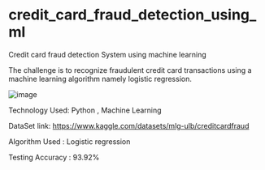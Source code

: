 # credit_card_fraud_detection_using_ml
Credit card fraud detection System  using machine learning 


The challenge is to recognize fraudulent credit card transactions using a machine learning algorithm namely logistic regression.


![image](https://github.com/iamnamrataa/credit_card_fraud_detection_using_ml/assets/146831280/c62f7010-2553-49cd-a430-cf9fed5a4759)

Technology Used:
Python , Machine Learning

DataSet link: https://www.kaggle.com/datasets/mlg-ulb/creditcardfraud

Algorithm Used : Logistic regression

Testing Accuracy : 93.92%
  
    
